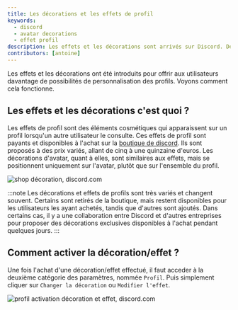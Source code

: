 ```yaml
---
title: Les décorations et les effets de profil
keywords:
  - discord
  - avatar decorations
  - effet profil
description: Les effets et les décorations sont arrivés sur Discord. Découvrez comment les avoir et les utiliser.
contributors: [antoine]
---
```


Les effets et les décorations ont été introduits pour offrir aux utilisateurs davantage de possibilités de personnalisation des profils. Voyons comment cela fonctionne.

## Les effets et les décorations c'est quoi ?
Les effets de profil sont des éléments cosmétiques qui apparaissent sur un profil lorsqu'un autre utilisateur le consulte. Ces effets de profil sont payants et disponibles à l'achat sur la [boutique de discord](https://support.discord.com/hc/en-us/articles/17162747936663-Shop-FAQ). Ils sont proposés à des prix variés, allant de cinq à une quinzaine d'euros. Les décorations d'avatar, quant à elles, sont similaires aux effets, mais se positionnent uniquement sur l'avatar, plutôt que sur l'ensemble du profil.

![shop décoration, discord.com](https://support.discord.com/hc/article_attachments/19612054117399)

:::note
Les décorations et effets de profils sont très variés et changent souvent. Certains sont retirés de la boutique, mais restent disponibles pour les utilisateurs les ayant achetés, tandis que d'autres sont ajoutés. Dans certains cas, il y a une collaboration entre Discord et d'autres entreprises pour proposer des décorations exclusives disponibles à l'achat pendant quelques jours.
:::

## Comment activer la décoration/effet ?
Une fois l'achat d'une décoration/effet effectué, il faut acceder à la deuxième catégorie des paramètres, nommée `Profil`. Puis simplement cliquer sur `Changer la décoration` ou `Modifier l'effet`.

![profil activation décoration et effet, discord.com](https://github.com/discordfr/wiki/assets/129212695/eff71962-070d-4017-8f15-4fa7327e9c61)

